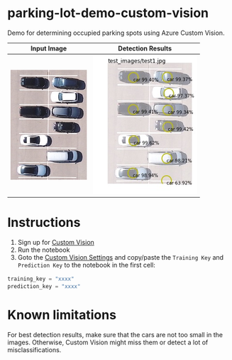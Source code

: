 # parking-lot-demo-custom-vision

Demo for determining occupied parking spots using Azure Custom Vision.

| Input Image | Detection Results |
| ------------- |:-------------:|
| ![Alt text](doc/input.jpg)| ![Alt text](doc/output.jpg) |


# Instructions

1. Sign up for [Custom Vision](https://www.customvision.ai) 
1. Run the notebook
1. Goto the [Custom Vision Settings](https://www.customvision.ai/projects#/settings) and copy/paste the `Training Key` and `Prediction Key` to the notebook in the first cell:

```python
training_key = "xxxx"
prediction_key = "xxxx"
```

# Known limitations

For best detection results, make sure that the cars are not too small in the images. Otherwise, Custom Vision might miss them or detect a lot of misclassifications.